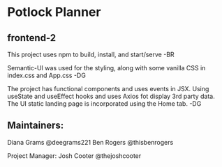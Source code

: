 # Potlock Planner

## frontend-2

This project uses npm to build, install, and start/serve -BR

Semantic-UI was used for the styling, along with some vanilla CSS in index.css and App.css -DG

The project has functional components and uses events in JSX. Using useState and useEffect hooks and uses Axios fot display 3rd party data. The UI static landing page is incorporated using the Home tab. -DG

## Maintainers:
Diana Grams @deegrams221
Ben Rogers @thisbenrogers

Project Manager:
Josh Cooter @thejoshcooter